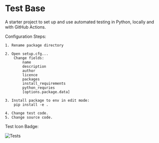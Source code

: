 # Test Base
A starter project to set up and use automated testing in Python, locally and with GitHub Actions.

Configuration Steps:
    
    1. Rename package directory
    
    2. Open setup.cfg...
        Change fields:
            name
            description
            author
            licence
            packages
            install_requirements
            python_requries
            [options.package.data]
            
    3. Install package to env in edit mode:
        pip install -e .
        
    4. Change test code.
    5. Change source code.

 
Test Icon Badge:

![Tests](https://github.com/mterenzi/Test_Base/actions/workflows/tests.yml/badge.svg)
